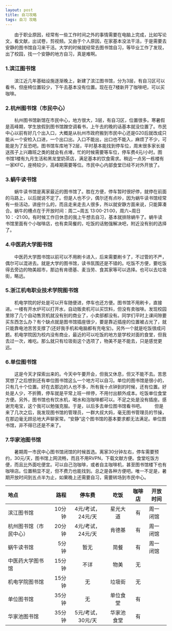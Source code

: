 ```yaml
---
layout: post
title: 自习攻略
tags: 自习 攻略
---
```


　　由于职业原因，经常有一些工作时间之外的事情需要在电脑上完成，比如写论文，看文献，出试卷，剪视频。又由于个人原因，在家基本没法干活，于是需要去安静的图书馆自习来干活。大学的时候就经常去图书馆自习，等毕业工作了发现，出了校园，找一个安静的地方自习，真是难啊。
### 1.滨江图书馆
　　滨江近几年基础设施逐渐晚上，新建了滨江图书馆，分为3层，有自习区可以看书，但座椅位置较少，下午去基本没有位置。现在在7楼新开了咖啡吧，可以买咖啡。
### 2.杭州图书馆（市民中心）
　　杭州图书馆新馆在市民中心，地方很大，3层，有自习区，位置很多。寒暑假是高峰期，学生放假到图书馆蹭空调看书，上午去的晚的话基本就没位置了。市民中心以前有好几个出入口，大概是从杭州市政府搬到市民中心还是G20后就改成只能从一个安检入口进，一个出口出。入口不能出，出口也不能入，麻烦了不少，可能是为了反恐吧。图书馆车库地下2层，平时基本能找到停车位，周末很多家长接送孩子上兴趣班之类的就会有点堵，忙的时候需要等车位，停车费4元/小时。图书馆1楼有九月生活和黑龙堂奶茶店，满足基本的饮食需求。稍远一点另一栋楼有一家KFC，座椅较少，高峰期需要等位。市民中心内部食堂已经不对外开放了。
### 3.蜗牛读书馆
　　蜗牛读书馆是离家最近的图书馆了。胜在方便，停车暂时很好停，就停在前面的马路上，以后就说不定了。但是人也不少，偶尔还有点吵，因为蜗牛读书馆经常有一些活动，讲座什么的，而且走来走去人很多，所以就安静方面来说，只能算凑合。蜗牛的槽点在于开放时间：周二~周五 13:00-21:00，周六~周日10：-21:00。有时候工作日休息的我上午想去自习，基本就排除蜗牛了。蜗牛读书馆里面有个小咖啡店，也有卖简餐的，吃饭的话勉强解决吧，附近没有别的选择了。
### 4.中医药大学图书馆
　　中医药大学图书馆以前可以不用刷卡进入，后来需要刷卡了，不过管的不严，偶尔可以混进去。就是大学的图书馆，读书氛围还是不错的。吃饭不方便，要吃饭得去旁边的物美超市，那边有肯德基、麦当劳、食其家等可以选择。也可以去垃圾街，略远。
### 5.浙江机电职业技术学院图书馆
　　机电学院的好处是可以开车随便进，停车也还方便。图书馆不用刷卡，直接进。一楼有开水炉可以打开水，自动贩卖机可以买饮料，但没有卖咖啡。发现校园里除了几个自动售货机就没有别的商业了，小卖部都没有。同学们平时上课间隙要买东西怎么办？有个缺点就是图书馆插座很少，要是靠近插座的位置被占光了，就只能靠电池苦苦支撑了(还好我手机和电脑都有充电宝)。另外一个就是吃饭很成问题。机电学院因为校内没有商业，最近的可以吃饭的地方是学校对面的食堂，但我去过一次，难吃。那么就只有垃圾街这个选项了，物美不是不能去，只是感觉更远。
### 6.单位图书馆
　　这是今天才探索出来的。今天中午要开会，但我又休息，但又不能不去。苦思冥想了之后想到还有单位图书馆这么一个地方可以自习。单位的图书馆是很小的，只有几十个位置。好在去那边的人也不多，所有我十点钟到的时候，还有位置。好处是人少，不折腾，停车就是平常上班一样停，不用付出额外成本。吃饭单位食堂方便。另外，图书馆也有饮水机，喝水和泡咖啡都可以。不足之处是没有插座。感谢充电宝，这个我可以勉强克服。于是，以后多去单位图书馆看书吧。
　　但是来了几次之后，我发现图书馆的管理员，一群大叔大妈，毫无图书管理员的节操，在那边毫无顾忌地大声聊家常。“安静”这个图书馆的基本要求都无法满足。单位图书馆，非不得已还是不来了。
### 7.华家池图书馆
　　暑期周一市民中心图书馆闭馆的时候首选。离家30分钟左右，停车需要预约，30元/天，图书馆上网流畅，而且不用RVPN，下载文献方便。食堂吃饭方便，而且比外面吃便宜。可以自己泡咖啡，或者自主咖啡机，甚至图书馆楼下也有咖啡店。位置稍显不足，但不费力也能找到。总之是各种方便吧。唯一不足是，暑期开放时间到五点半为止，如果晚上还需要自习，需要转场到市民中心。

|地点|路程|停车费|吃饭|咖啡店|开放时间|
|:--|--:|:-:|:-:|:-:|---|
|滨江图书馆|10分钟|4元/考试，24元/天|星光大道|有|周一闭馆|
|杭州图书馆（市民中心）|20分钟|4元/考试，24元/天|肯德基|有|周一闭馆|
|蜗牛读书馆|5分钟|暂无|简餐|有|周一闭馆|
|中医药大学图书馆|15分钟|不详|物美|无||
|机电学院图书馆|15分钟|无|垃圾街|无||
|单位图书馆|35分钟|无|单位食堂|有||
|华家池图书馆|35分钟|5元/考试，30元/天|华家池食堂|有||


